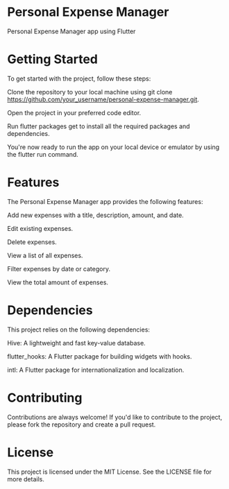 # Personal Expense Manager
 Personal Expense Manager app using Flutter
 
 
 # Getting Started
To get started with the project, follow these steps:

Clone the repository to your local machine using git clone https://github.com/your_username/personal-expense-manager.git.

Open the project in your preferred code editor.

Run flutter packages get to install all the required packages and dependencies.

You're now ready to run the app on your local device or emulator by using the flutter run command.

 # Features
The Personal Expense Manager app provides the following features:

Add new expenses with a title, description, amount, and date.

Edit existing expenses.

Delete expenses.

View a list of all expenses.

Filter expenses by date or category.

View the total amount of expenses.

# Dependencies
This project relies on the following dependencies:

Hive: A lightweight and fast key-value database.

flutter_hooks: A Flutter package for building widgets with hooks.

intl: A Flutter package for internationalization and localization.

# Contributing
Contributions are always welcome! If you'd like to contribute to the project, please fork the repository and create a pull request.

# License
This project is licensed under the MIT License. See the LICENSE file for more details.
